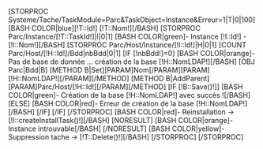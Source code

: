 [STORPROC Systeme/Tache/TaskModule=Parc&TaskObject=Instance&Erreur=1|T|0|100]
    [BASH COLOR|blue][!T::Id!] [!T::Nom!][/BASH]
    [STORPROC Parc/Instance/[!T::TaskId!]|I|0|1]
        [BASH COLOR|green]- Instance [!I::Id!] - [!I::Nom!][/BASH]
        [STORPROC Parc/Host/Instance/[!I::Id!]|H|0|1]
            [COUNT Parc/Host/[!H::Id!]/Bdd|nbBdd|0|1]
            [IF [!nbBdd!]=0]
                [BASH COLOR|orange]- Pas de base de donnée ... création de la base [!H::NomLDAP!][/BASH]
                [OBJ Parc|Bdd|B]
                [METHOD B|Set][PARAM]Nom[/PARAM][PARAM][!H::NomLDAP!][/PARAM][/METHOD]
                [METHOD B|AddParent][PARAM]Parc/Host/[!H::Id!][/PARAM][/METHOD]
                [IF [!B::Save()!]]
                    [BASH COLOR|green]- Création de la base [!H::NomLDAP!] avec succès ![/BASH]
                [ELSE]
                    [BASH COLOR|red]- Erreur de création de la base [!H::NomLDAP!][/BASH]
                [/IF]
            [/IF]
        [/STORPROC]
        [BASH COLOR|red]- Reinstallation -> [!I::createInstallTask()!][/BASH]
        [NORESULT]
            [BASH COLOR|orange]- Instance introuvable[/BASH]
        [/NORESULT]
        [BASH COLOR|yellow]- Suppression tache -> [!T::Delete()!][/BASH]
    [/STORPROC]
[/STORPROC]

